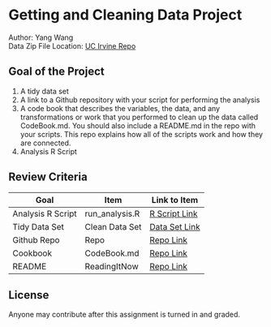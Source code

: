 # Getting and Cleaning Data Project
Author: Yang Wang <br />
Data Zip File Location: [UC Irvine Repo](https://d396qusza40orc.cloudfront.net/getdata%2Fprojectfiles%2FUCI%20HAR%20Dataset.zip "Clicking will download the data")

## Goal of the Project
1. A tidy data set 
2. A link to a Github repository with your script for performing the analysis 
3. A code book that describes the variables, the data, and any transformations or work that you performed to clean up the data called CodeBook.md. You should also include a README.md in the repo with your scripts. This repo explains how all of the scripts work and how they are connected.
4. Analysis R Script

## Review Criteria

Goal | Item | Link to Item
--- | --- | ---
Analysis R Script |  run_analysis.R |  [R Script Link](https://github.com/outlier3936/Coursera--getting-cleaning-data/blob/master/project%20script.R)
Tidy Data Set |  Clean Data Set |  [Data Set Link](https://github.com/outlier3936/Coursera--getting-cleaning-data/blob/master/tidyData.txt)
Github Repo | Repo |  [Repo Link](https://github.com/outlier3936/Coursera--getting-cleaning-data)
Cookbook | CodeBook.md |  [Repo Link](https://github.com/outlier3936/Coursera--getting-cleaning-data/blob/master/Codebook)
README | ReadingItNow |  [Repo Link](https://github.com/outlier3936/Coursera--getting-cleaning-data/edit/master/README.md)


## License

Anyone may contribute after this assignment is turned in and graded. 
